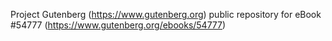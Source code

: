Project Gutenberg (https://www.gutenberg.org) public repository for
eBook #54777 (https://www.gutenberg.org/ebooks/54777)
